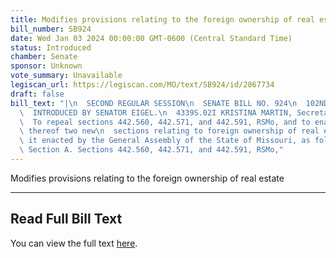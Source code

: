 ```yaml
---
title: Modifies provisions relating to the foreign ownership of real estate
bill_number: SB924
date: Wed Jan 03 2024 00:00:00 GMT-0600 (Central Standard Time)
status: Introduced
chamber: Senate
sponsor: Unknown
vote_summary: Unavailable
legiscan_url: https://legiscan.com/MO/text/SB924/id/2867734
draft: false
bill_text: "|\n  SECOND REGULAR SESSION\n  SENATE BILL NO. 924\n  102ND GENERA L ASSEMBLY\n\
  \  INTRODUCED BY SENATOR EIGEL.\n  4339S.02I KRISTINA MARTIN, Secretary\n  AN ACT\n\
  \  To repeal sections 442.560, 442.571, and 442.591, RSMo, and to enact in lieu\
  \ thereof two new\n  sections relating to foreign ownership of real estate.\n  Be\
  \ it enacted by the General Assembly of the State of Missouri, as follows:\n  1\
  \ Section A. Sections 442.560, 442.571, and 442.591, RSMo,"
---
```

Modifies provisions relating to the foreign ownership of real estate

---

## Read Full Bill Text

You can view the full text [here](https://legiscan.com/MO/text/SB924/id/2867734).

